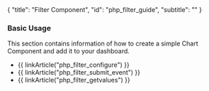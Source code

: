 <meta>
{
	"title": "Filter Component",
	"id": "php_filter_guide",
	"subtitle": ""
}
</meta>

### Basic Usage

This section contains information of how to create a simple Chart Component and add it to your dashboard.

* {{ linkArticle("php_filter_configure") }}
* {{ linkArticle("php_filter_submit_event") }}
* {{ linkArticle("php_filter_getvalues") }}
